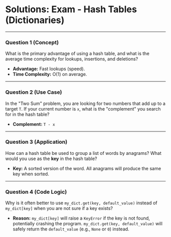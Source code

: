 
# Solutions: Exam - Hash Tables (Dictionaries)

---

### Question 1 (Concept)

What is the primary advantage of using a hash table, and what is the average time complexity for lookups, insertions, and deletions?

- **Advantage:** Fast lookups (speed).
- **Time Complexity:** O(1) on average.

---

### Question 2 (Use Case)

In the "Two Sum" problem, you are looking for two numbers that add up to a target `T`. If your current number is `x`, what is the "complement" you search for in the hash table?

- **Complement:** `T - x`

---

### Question 3 (Application)

How can a hash table be used to group a list of words by anagrams? What would you use as the **key** in the hash table?

- **Key:** A sorted version of the word. All anagrams will produce the same key when sorted.

---

### Question 4 (Code Logic)

Why is it often better to use `my_dict.get(key, default_value)` instead of `my_dict[key]` when you are not sure if a key exists?

- **Reason:** `my_dict[key]` will raise a `KeyError` if the key is not found, potentially crashing the program. `my_dict.get(key, default_value)` will safely return the `default_value` (e.g., `None` or `0`) instead.

